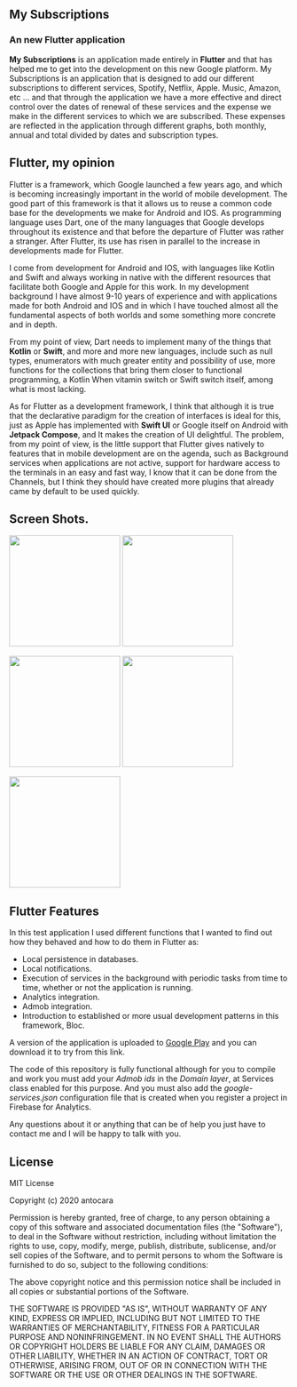## My Subscriptions

### An new Flutter application

**My Subscriptions** is an application made entirely in **Flutter** and that has helped me to get into the development on this new Google platform. 
My Subscriptions is an application that is designed to add our different subscriptions to different services, Spotify, Netflix, Apple. Music, Amazon, etc ... and that through the application we have a more effective and direct control over the dates of renewal of these services and the expense we make in the different services to which we are subscribed.
These expenses are reflected in the application through different graphs, both monthly, annual and total divided by dates and subscription types.


## Flutter, my opinion

Flutter is a framework, which Google launched a few years ago, and which is becoming increasingly important in the world of mobile development. The good part of this framework is that it allows us to reuse a common code base for the developments we make for Android and IOS. As programming language uses Dart, one of the many languages ​​that Google develops throughout its existence and that before the departure of Flutter was rather a stranger. After Flutter, its use has risen in parallel to the increase in developments made for Flutter.

I come from development for Android and IOS, with languages ​​like Kotlin and Swift and always working in native with the different resources that facilitate both Google and Apple for this work. In my development background I have almost 9-10 years of experience and with applications made for both Android and IOS and in which I have touched almost all the fundamental aspects of both worlds and some something more concrete and in depth.

From my point of view, Dart needs to implement many of the things that **Kotlin** or **Swift**, and more and more new languages, include such as null types, enumerators with much greater entity and possibility of use, more functions for the collections that bring them closer to functional programming, a Kotlin When vitamin switch or Swift switch itself, among what is most lacking.

As for Flutter as a development framework, I think that although it is true that the declarative paradigm for the creation of interfaces is ideal for this, just as Apple has implemented with **Swift UI** or Google itself on Android with **Jetpack Compose**, and It makes the creation of UI delightful. The problem, from my point of view, is the little support that Flutter gives natively to features that in mobile development are on the agenda, such as Background services when applications are not active, support for hardware access to the terminals in an easy and fast way, I know that it can be done from the Channels, but I think they should have created more plugins that already came by default to be used quickly.


## Screen Shots.


<img src="https://i.imgur.com/aYVfYz3.png" data-canonical-src="https://i.imgur.com/aYVfYz3.png" height="200" /> <img src="https://i.imgur.com/O4FjEh5.png" data-canonical-src="https://i.imgur.com/O4FjEh5.png" height="200" />

<img src="https://i.imgur.com/T0SqpGl.png" data-canonical-src="https://i.imgur.com/T0SqpGl.png" height="200" /> <img src="https://i.imgur.com/a7513S5.png" data-canonical-src="https://i.imgur.com/a7513S5.png" height="200" />

<img src="https://i.imgur.com/eyp7WKM.png" data-canonical-src="https://i.imgur.com/eyp7WKM.png" height="200" />



## Flutter Features

In this test application I used different functions that I wanted to find out how they behaved and how to do them in Flutter as:
- Local persistence in databases.
- Local notifications.
- Execution of services in the background with periodic tasks from time to time, whether or not the application is running.
- Analytics integration.
- Admob integration.
- Introduction to established or more usual development patterns in this framework, Bloc.

A version of the application is uploaded to [Google Play](https://play.google.com/store/apps/details?id=com.antocara.subscriptions) and you can download it to try from this link.

The code of this repository is fully functional although for you to compile and work you must add your *Admob ids* in the *Domain layer*, at Services class enabled for this purpose. 
And you must also add the *google-services.json* configuration file that is created when you register a project in Firebase for Analytics.

Any questions about it or anything that can be of help you just have to contact me and I will be happy to talk with you.


## License

MIT License

Copyright (c) 2020 antocara

Permission is hereby granted, free of charge, to any person obtaining a copy of this software and associated documentation files (the "Software"), to deal in the Software without restriction, including without limitation the rights to use, copy, modify, merge, publish, distribute, sublicense, and/or sell copies of the Software, and to permit persons to whom the Software is furnished to do so, subject to the following conditions:

The above copyright notice and this permission notice shall be included in all copies or substantial portions of the Software.

THE SOFTWARE IS PROVIDED "AS IS", WITHOUT WARRANTY OF ANY KIND, EXPRESS OR IMPLIED, INCLUDING BUT NOT LIMITED TO THE WARRANTIES OF MERCHANTABILITY, FITNESS FOR A PARTICULAR PURPOSE AND NONINFRINGEMENT. IN NO EVENT SHALL THE AUTHORS OR COPYRIGHT HOLDERS BE LIABLE FOR ANY CLAIM, DAMAGES OR OTHER LIABILITY, WHETHER IN AN ACTION OF CONTRACT, TORT OR OTHERWISE, ARISING FROM, OUT OF OR IN CONNECTION WITH THE SOFTWARE OR THE USE OR OTHER DEALINGS IN THE SOFTWARE.
 


